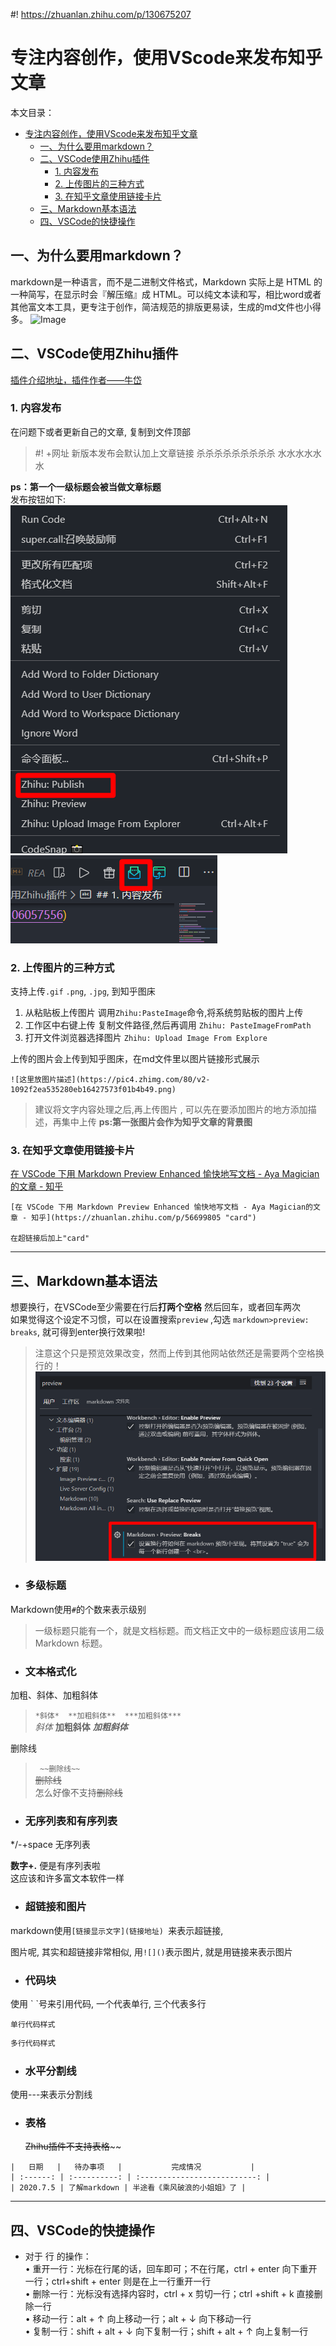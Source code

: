 #! https://zhuanlan.zhihu.com/p/130675207
# 专注内容创作，使用VScode来发布知乎文章


本文目录：  
- [专注内容创作，使用VScode来发布知乎文章](#专注内容创作使用vscode来发布知乎文章)
	- [一、为什么要用markdown？](#一为什么要用markdown)
	- [二、VSCode使用Zhihu插件](#二vscode使用zhihu插件)
		- [1. 内容发布](#1-内容发布)
		- [2. 上传图片的三种方式](#2-上传图片的三种方式)
		- [3. 在知乎文章使用链接卡片](#3-在知乎文章使用链接卡片)
	- [三、Markdown基本语法](#三markdown基本语法)
	- [四、VSCode的快捷操作](#四vscode的快捷操作)

## 一、为什么要用markdown？
markdown是一种语言，而不是二进制文件格式，Markdown 实际上是 HTML 的一种简写，在显示时会『解压缩』成 HTML。可以纯文本读和写，相比word或者其他富文本工具，更专注于创作，简洁规范的排版更易读，生成的md文件也小得多。
![Image](https://pic4.zhimg.com/80/v2-c1cd09b0f1d91126b615ce3518fc7817.png)

## 二、VSCode使用Zhihu插件
[插件介绍地址，插件作者——牛岱 ](https://zhuanlan.zhihu.com/p/106057556)

### 1. 内容发布
在问题下或者更新自己的文章, 复制到文件顶部  


>#! +网址
>新版本发布会默认加上文章链接
杀杀杀杀杀杀杀杀杀
水水水水水水  

**ps：第一个一级标题会被当做文章标题**   
发布按钮如下:  
![20200708204605](https://raw.githubusercontent.com/Achuan-2/Passage/master/images/20200708204605.png)  
![20200708204650](https://raw.githubusercontent.com/Achuan-2/Passage/master/images/20200708204650.png)


### 2. 上传图片的三种方式
支持上传`.gif` `.png`, `.jpg`, 到知乎图床

1.  从粘贴板上传图片
调用`Zhihu:PasteImage`命令,将系统剪贴板的图片上传
 2. 工作区中右键上传
复制文件路径,然后再调用 `Zhihu: PasteImageFromPath`
3.  打开文件浏览器选择图片
`Zhihu: Upload Image From Explore`

上传的图片会上传到知乎图床，在md文件里以图片链接形式展示
```
![这里放图片描述](https://pic4.zhimg.com/80/v2-1092f2ea535280eb16427573f01b4b49.png)  
```
>建议将文字内容处理之后,再上传图片 , 可以先在要添加图片的地方添加描述，再集中上传
>**ps:第一张图片会作为知乎文章的背景图**  

### 3. 在知乎文章使用链接卡片
[在 VSCode 下用 Markdown Preview Enhanced 愉快地写文档 - Aya Magician的文章 - 知乎](https://zhuanlan.zhihu.com/p/56699805 "card")

```
[在 VSCode 下用 Markdown Preview Enhanced 愉快地写文档 - Aya Magician的文章 - 知乎](https://zhuanlan.zhihu.com/p/56699805 "card")

在超链接后加上"card"
```
---  


## 三、Markdown基本语法
 
 想要换行，在VSCode至少需要在行后**打两个空格** 然后回车，或者回车两次  
 如果觉得这个设定不习惯，可以在设置搜索`preview` ,勾选  `markdown>preview: breaks`, 就可得到enter换行效果啦!
 > 注意这个只是预览效果改变，然而上传到其他网站依然还是需要两个空格换行的！
![20200708204845](https://raw.githubusercontent.com/Achuan-2/Passage/master/images/20200708204845.png)

* ### 多级标题
Markdown使用`#`的个数来表示级别  
> 一级标题只能有一个，就是文档标题。而文档正文中的一级标题应该用二级 Markdown 标题。

* ### 文本格式化
加粗、斜体、加粗斜体
>`*斜体*  **加粗斜体**  ***加粗斜体***`      
>*斜体*  **加粗斜体**  ***加粗斜体***

删除线  
>` ~~删除线~~`  
>~~删除线~~  
>怎么好像不支持<s>删除线</s>

* ### 无序列表和有序列表
*/-+space 无序列表

**数字+.** 便是有序列表啦  
这应该和许多富文本软件一样

* ### 超链接和图片
markdown使用`[链接显示文字](链接地址) `来表示超链接, 

图片呢, 其实和超链接非常相似, 用`![]()`表示图片, 就是用链接来表示图片

* ### 代码块
使用 \` \`号来引用代码, 一个代表单行, 三个代表多行

`单行代码样式`

``` python
多行代码样式
```


* ### 水平分割线

使用---来表示分割线


* ### 表格
  ~~Zhihu插件不支持表格~~~~

```
|   日期   |   待办事项   |           完成情况           |
| :------: | :----------: | :--------------------------: |
| 2020.7.5 | 了解markdown | 半途看《乘风破浪的小姐姐》了 |
```

---

## 四、VSCode的快捷操作

* 对于 行 的操作：  
	• 重开一行：光标在行尾的话，回车即可；不在行尾，ctrl + enter 向下重开一行；ctrl+shift + enter 则是在上一行重开一行  
	• 删除一行：光标没有选择内容时，ctrl + x 剪切一行；ctrl +shift + k 直接删除一行  
	• 移动一行：alt + ↑ 向上移动一行；alt + ↓ 向下移动一行  
  • 复制一行：shift + alt + ↓ 向下复制一行；shift + alt + ↑ 向上复制一行  